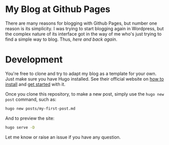 # My Blog at Github Pages

There are many reasons for blogging with Github Pages, but number one reason is its simplicity.
I was trying to start blogging again in Wordpress, but the complex nature of its interface
got in the way of me who's just trying to find a simple way to blog. Thus, *here and back again*.

# Development

You're free to clone and try to adapt my blog as a template for your own. Just make sure
you have Hugo installed. See their official website on [how to install](https://gohugo.io/installation/) and
[get started](https://gohugo.io/getting-started/quick-start/) with it.

Once you clone this repository, to make a new post, simply use the `hugo new post` command, such as:

```bash
hugo new posts/my-first-post.md
```

And to preview the site:

```bash
hugo serve -D
```

Let me know or raise an issue if you have any question.
